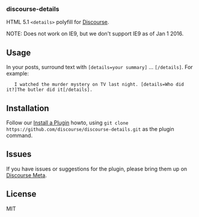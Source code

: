 ### discourse-details

HTML 5.1 `<details>` polyfill for [Discourse](https://www.discourse.org).

NOTE: Does not work on IE9, but we don't support IE9 as of Jan 1 2016.

## Usage

In your posts, surround text with `[details=your summary]` ... `[/details]`.
For example:

```
   I watched the murder mystery on TV last night. [details=Who did it?]The butler did it[/details].
```

## Installation

Follow our [Install a Plugin](https://meta.discourse.org/t/install-a-plugin/19157) howto, using
`git clone https://github.com/discourse/discourse-details.git` as the plugin command.

## Issues

If you have issues or suggestions for the plugin, please bring them up on [Discourse Meta](https://meta.discourse.org).

## License

MIT
